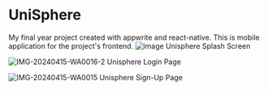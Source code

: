 # UniSphere
My final year project created with appwrite and react-native.
This is mobile application for the project's frontend.
![image](https://github.com/Suthar-Naresh/unisphere/assets/98461448/bfb1f29e-4b49-441e-b591-5117bba458b2)
Unisphere Splash Screen

![IMG-20240415-WA0016-2](https://github.com/Suthar-Naresh/unisphere/assets/98461448/5487cfbf-ec66-41c3-90cb-62613e0dff83)
Unisphere Login Page

![IMG-20240415-WA0015](https://github.com/Suthar-Naresh/unisphere/assets/98461448/b31c5d21-feed-436a-b509-496b5e35568d)
Unisphere Sign-Up Page
